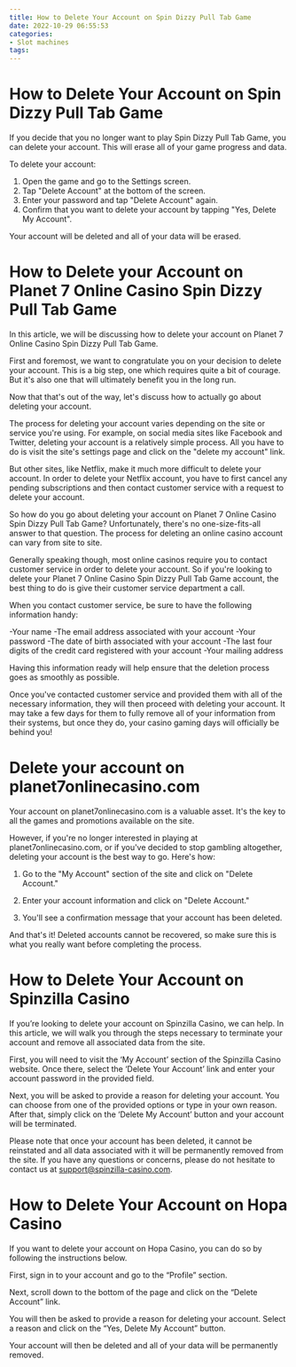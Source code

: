 ```yaml
---
title: How to Delete Your Account on Spin Dizzy Pull Tab Game 
date: 2022-10-29 06:55:53
categories:
- Slot machines
tags:
---
```



#  How to Delete Your Account on Spin Dizzy Pull Tab Game 

If you decide that you no longer want to play Spin Dizzy Pull Tab Game, you can delete your account. This will erase all of your game progress and data.

To delete your account:
1. Open the game and go to the Settings screen.
2. Tap "Delete Account" at the bottom of the screen.
3. Enter your password and tap "Delete Account" again.
4. Confirm that you want to delete your account by tapping "Yes, Delete My Account".

Your account will be deleted and all of your data will be erased.

#  How to Delete your Account on Planet 7 Online Casino Spin Dizzy Pull Tab Game 

In this article, we will be discussing how to delete your account on Planet 7 Online Casino Spin Dizzy Pull Tab Game. 

First and foremost, we want to congratulate you on your decision to delete your account. This is a big step, one which requires quite a bit of courage. But it's also one that will ultimately benefit you in the long run. 

Now that that's out of the way, let's discuss how to actually go about deleting your account. 

The process for deleting your account varies depending on the site or service you're using. For example, on social media sites like Facebook and Twitter, deleting your account is a relatively simple process. All you have to do is visit the site's settings page and click on the "delete my account" link. 

But other sites, like Netflix, make it much more difficult to delete your account. In order to delete your Netflix account, you have to first cancel any pending subscriptions and then contact customer service with a request to delete your account. 

So how do you go about deleting your account on Planet 7 Online Casino Spin Dizzy Pull Tab Game? Unfortunately, there's no one-size-fits-all answer to that question. The process for deleting an online casino account can vary from site to site. 

Generally speaking though, most online casinos require you to contact customer service in order to delete your account. So if you're looking to delete your Planet 7 Online Casino Spin Dizzy Pull Tab Game account, the best thing to do is give their customer service department a call. 

When you contact customer service, be sure to have the following information handy: 

 -Your name 
-The email address associated with your account 
-Your password 
-The date of birth associated with your account 
-The last four digits of the credit card registered with your account 
-Your mailing address 

 Having this information ready will help ensure that the deletion process goes as smoothly as possible. 

 Once you've contacted customer service and provided them with all of the necessary information, they will then proceed with deleting your account. It may take a few days for them to fully remove all of your information from their systems, but once they do, your casino gaming days will officially be behind you!

# Delete your account on planet7onlinecasino.com 

Your account on planet7onlinecasino.com is a valuable asset. It's the key to all the games and promotions available on the site.

However, if you're no longer interested in playing at planet7onlinecasino.com, or if you've decided to stop gambling altogether, deleting your account is the best way to go. Here's how:

1) Go to the "My Account" section of the site and click on "Delete Account."

2) Enter your account information and click on "Delete Account."

3) You'll see a confirmation message that your account has been deleted.

And that's it! Deleted accounts cannot be recovered, so make sure this is what you really want before completing the process.

#  How to Delete Your Account on Spinzilla Casino

If you’re looking to delete your account on Spinzilla Casino, we can help. In this article, we will walk you through the steps necessary to terminate your account and remove all associated data from the site.

First, you will need to visit the ‘My Account’ section of the Spinzilla Casino website. Once there, select the ‘Delete Your Account’ link and enter your account password in the provided field.

Next, you will be asked to provide a reason for deleting your account. You can choose from one of the provided options or type in your own reason. After that, simply click on the ‘Delete My Account’ button and your account will be terminated.

Please note that once your account has been deleted, it cannot be reinstated and all data associated with it will be permanently removed from the site. If you have any questions or concerns, please do not hesitate to contact us at support@spinzilla-casino.com.

# How to Delete Your Account on Hopa Casino

If you want to delete your account on Hopa Casino, you can do so by following the instructions below.

First, sign in to your account and go to the “Profile” section.

Next, scroll down to the bottom of the page and click on the “Delete Account” link.

You will then be asked to provide a reason for deleting your account. Select a reason and click on the “Yes, Delete My Account” button.

Your account will then be deleted and all of your data will be permanently removed.